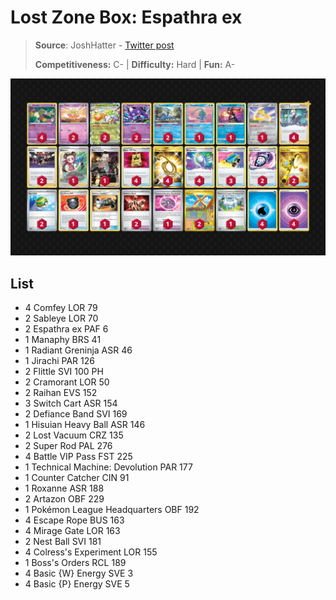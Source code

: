 # Lost Zone Box: Espathra ex

> **Source**: JoshHatter - [Twitter post](https://twitter.com/JoshHatter/status/1756519613402128415)
> 
> **Competitiveness:** C- | **Difficulty:** Hard | **Fun:** A-

![decklist](../../!Images/Standard/09BST-PAF/LZB%20Espathra.PNG)

## List
* 4 Comfey LOR 79
* 2 Sableye LOR 70
* 2 Espathra ex PAF 6
* 1 Manaphy BRS 41
* 1 Radiant Greninja ASR 46
* 1 Jirachi PAR 126
* 2 Flittle SVI 100 PH
* 2 Cramorant LOR 50
* 2 Raihan EVS 152
* 3 Switch Cart ASR 154
* 2 Defiance Band SVI 169
* 1 Hisuian Heavy Ball ASR 146
* 2 Lost Vacuum CRZ 135
* 2 Super Rod PAL 276
* 4 Battle VIP Pass FST 225
* 1 Technical Machine: Devolution PAR 177
* 1 Counter Catcher CIN 91
* 1 Roxanne ASR 188
* 2 Artazon OBF 229
* 1 Pokémon League Headquarters OBF 192
* 4 Escape Rope BUS 163
* 4 Mirage Gate LOR 163
* 2 Nest Ball SVI 181
* 4 Colress's Experiment LOR 155
* 1 Boss's Orders RCL 189
* 4 Basic {W} Energy SVE 3
* 4 Basic {P} Energy SVE 5
